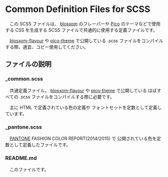 Common Definition Files for SCSS
===============

　この SCSS ファイルは、
[blosxom][blosxom] のフレーバーや
[Pico][pico] のテーマなどで使用する CSS を生成する
SCSS ファイルで共通的に使用する定義ファイルです。

　[blosxom-flavour][1] や [pico-theme][2] で公開している
\.scss ファイルをコンパイルする際、適宜、コピー使用してください。



ファイルの説明
---------------

### _common.scss

　共通定義ファイル。
[blosxom-flavour][1] や [pico-theme][2] で公開している
ほぼすべての .scss ファイルをコンパイルする際に必要です。

　主に HTML で定義されている色の定義や
フォントセットを定数として定義しています。



### _pantone.scss

　[PANTONE](http://www.pantone.com/) FASHION COLOR REPORT\(2014/2015\) で
公開されている色を定数として定義したファイルです。



### README.md

　このファイルです。

[1]:https://github.com/ellinikonblue/blosxom-flavour
[2]:https://github.com/ellinikonblue/pico-theme
[pico]:http://pico.dev7studios.com/
[blosxom]:http://blosxom.sourceforge.net/
